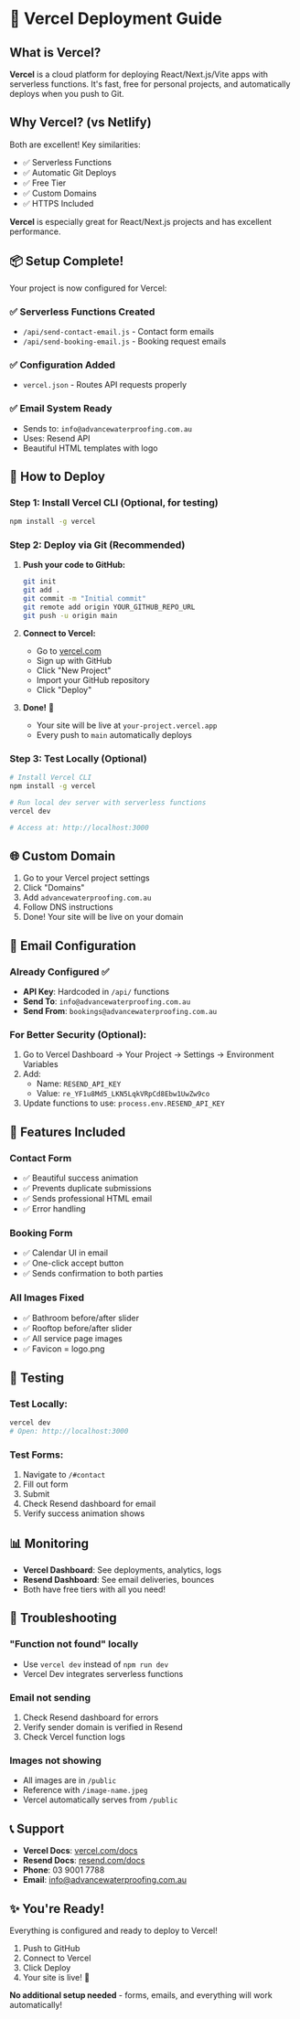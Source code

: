 # 🚀 Vercel Deployment Guide

## What is Vercel?

**Vercel** is a cloud platform for deploying React/Next.js/Vite apps with serverless functions. It's fast, free for personal projects, and automatically deploys when you push to Git.

## Why Vercel? (vs Netlify)

Both are excellent! Key similarities:
- ✅ Serverless Functions
- ✅ Automatic Git Deploys
- ✅ Free Tier
- ✅ Custom Domains
- ✅ HTTPS Included

**Vercel** is especially great for React/Next.js projects and has excellent performance.

## 📦 Setup Complete!

Your project is now configured for Vercel:

### ✅ Serverless Functions Created
- `/api/send-contact-email.js` - Contact form emails
- `/api/send-booking-email.js` - Booking request emails

### ✅ Configuration Added
- `vercel.json` - Routes API requests properly

### ✅ Email System Ready
- Sends to: `info@advancewaterproofing.com.au`
- Uses: Resend API
- Beautiful HTML templates with logo

## 🎯 How to Deploy

### Step 1: Install Vercel CLI (Optional, for testing)
```bash
npm install -g vercel
```

### Step 2: Deploy via Git (Recommended)

1. **Push your code to GitHub:**
   ```bash
   git init
   git add .
   git commit -m "Initial commit"
   git remote add origin YOUR_GITHUB_REPO_URL
   git push -u origin main
   ```

2. **Connect to Vercel:**
   - Go to [vercel.com](https://vercel.com)
   - Sign up with GitHub
   - Click "New Project"
   - Import your GitHub repository
   - Click "Deploy"

3. **Done!** 🎉
   - Your site will be live at `your-project.vercel.app`
   - Every push to `main` automatically deploys

### Step 3: Test Locally (Optional)

```bash
# Install Vercel CLI
npm install -g vercel

# Run local dev server with serverless functions
vercel dev

# Access at: http://localhost:3000
```

## 🌐 Custom Domain

1. Go to your Vercel project settings
2. Click "Domains"
3. Add `advancewaterproofing.com.au`
4. Follow DNS instructions
5. Done! Your site will be live on your domain

## 📧 Email Configuration

### Already Configured ✅
- **API Key**: Hardcoded in `/api/` functions
- **Send To**: `info@advancewaterproofing.com.au`
- **Send From**: `bookings@advancewaterproofing.com.au`

### For Better Security (Optional):
1. Go to Vercel Dashboard → Your Project → Settings → Environment Variables
2. Add:
   - Name: `RESEND_API_KEY`
   - Value: `re_YF1u8Md5_LKN5LqkVRpCd8Ebw1UwZw9co`
3. Update functions to use: `process.env.RESEND_API_KEY`

## 🎨 Features Included

### Contact Form
- ✅ Beautiful success animation
- ✅ Prevents duplicate submissions
- ✅ Sends professional HTML email
- ✅ Error handling

### Booking Form  
- ✅ Calendar UI in email
- ✅ One-click accept button
- ✅ Sends confirmation to both parties

### All Images Fixed
- ✅ Bathroom before/after slider
- ✅ Rooftop before/after slider
- ✅ All service page images
- ✅ Favicon = logo.png

## 🧪 Testing

### Test Locally:
```bash
vercel dev
# Open: http://localhost:3000
```

### Test Forms:
1. Navigate to `/#contact`
2. Fill out form
3. Submit
4. Check Resend dashboard for email
5. Verify success animation shows

## 📊 Monitoring

- **Vercel Dashboard**: See deployments, analytics, logs
- **Resend Dashboard**: See email deliveries, bounces
- Both have free tiers with all you need!

## 🔧 Troubleshooting

### "Function not found" locally
- Use `vercel dev` instead of `npm run dev`
- Vercel Dev integrates serverless functions

### Email not sending
1. Check Resend dashboard for errors
2. Verify sender domain is verified in Resend
3. Check Vercel function logs

### Images not showing
- All images are in `/public`
- Reference with `/image-name.jpeg`
- Vercel automatically serves from `/public`

## 📞 Support

- **Vercel Docs**: [vercel.com/docs](https://vercel.com/docs)
- **Resend Docs**: [resend.com/docs](https://resend.com/docs)
- **Phone**: 03 9001 7788
- **Email**: info@advancewaterproofing.com.au

## ✨ You're Ready!

Everything is configured and ready to deploy to Vercel!

1. Push to GitHub
2. Connect to Vercel
3. Click Deploy
4. Your site is live! 🚀

**No additional setup needed** - forms, emails, and everything will work automatically!

